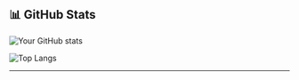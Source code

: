 ## 📊 GitHub Stats

![Your GitHub stats](https://github-readme-stats.vercel.app/api?username=sajjalf23&show_icons=true&theme=radical)  

![Top Langs](https://github-readme-stats.vercel.app/api/top-langs/?username=sajjalf23&layout=compact&theme=radical)  


-----------
